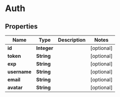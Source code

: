 # Auth

## Properties
Name | Type | Description | Notes
------------ | ------------- | ------------- | -------------
**id** | **Integer** |  |  [optional]
**token** | **String** |  |  [optional]
**exp** | **String** |  |  [optional]
**username** | **String** |  |  [optional]
**email** | **String** |  |  [optional]
**avatar** | **String** |  |  [optional]
